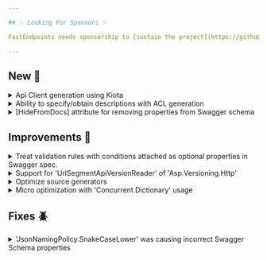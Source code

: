 ```yaml
---

## ✨ Looking For Sponsors ✨

FastEndpoints needs sponsorship to [sustain the project](https://github.com/FastEndpoints/FastEndpoints/issues/449). Please help out if you can.

---
```


[//]: # (<details><summary>title text</summary></details>)

## New 🎉

<details><summary>Api Client generation using Kiota</summary>

Kiota is now the recommended way to generate API Clients. Please see the [documentation](https://fast-endpoints.com/docs/swagger-support#api-client-generation) on how
to use it. The previous methods for client generation using NSwag are still valid but may be deprecated at a future point in time.

</details>

<details><summary>Ability to specify/obtain descriptions with ACL generation</summary>

todo: update docs and link here.
ref: https://github.com/FastEndpoints/FastEndpoints/issues/562

</details>

<details><summary>[HideFromDocs] attribute for removing properties from Swagger schema</summary>

```csharp
sealed class MyRequest
{
    [HideFromDocs]
    public int Internal { get; set; } //this will not appear in swagger schema

    public string Name { get; set; }
}
```

</details>

## Improvements 🚀

<details><summary>Treat validation rules with conditions attached as optional properties in Swagger spec.</summary>

If a validation rule is conditional, like in the example below, that particular DTO property will be considered optional and will not be marked as required in the Swagger Schema.

```csharp
RuleFor(x => x.Id) //this property will be a required property in the swagger spec
    .NotEmpty();   //because there's no 'When(...)' condition attached to it.

RuleFor(x => x.Age) //this will be an optional property in swagger spec because
    .NotEmpty()     //'NotEmpty()' is conditional.
    .When(SomeCondition);
```

For this to work, the rules have to be written separately as above. I.e. the `.When(...)` condition must proceed immediately after the `.NotEmpty()` or `.NotNull()` rule.

</details>

<details><summary>Support for 'UrlSegmentApiVersionReader' of 'Asp.Versioning.Http'</summary>

Only the `HeaderApiVersionReader` was previously supported. Support for doing versioning based on URL segments using the `Asp.Versioning.Http` package is now working
correctly.

</details>

<details><summary>Optimize source generators</summary>

All source generators were refactored to reduce GC pressure by reducing allocations. Allocations are now mostly done when there's actually a need to regenerate the
source code.

</details>

<details><summary>Micro optimization with 'Concurrent Dictionary' usage</summary>

Concurrent dictionary `GetOrAdd()` overload with lambda parameter seems to perform a bit better in .NET 8. All locations that were using the other overload was
changed to use the overload with the lambda.

</details>

## Fixes 🪲

<details><summary>'JsonNamingPolicy.SnakeCaseLower' was causing incorrect Swagger Schema properties</summary>

Snake case policy did not exist before .NET 8, so it's usage was not accounted for in the Swagger operation processor, which has now been corrected.

</details>

[//]: # (## Breaking Changes ⚠️)